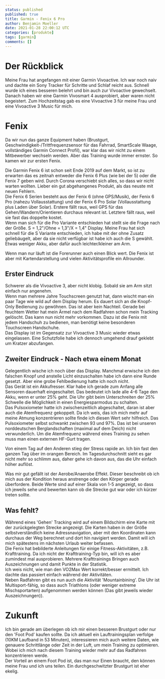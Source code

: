 ```yaml
---
status: published
published: true
title: Garmin - Fenix 6 Pro
author: Benjamin Moeller
date: 2021-01-28 22:00:12 UTC
categories: [produkte]
tags: [garmin]
comments: []
---
```


# Der Rückblick
Meine Frau hat angefangen mit einer Garmin Vivoactive. Ich war noch naiv und dachte ein Sony Tracker für Schritte und Schlaf reicht aus. Schnell wurde ich eines besseren belehrt und bin auch zur Vivoactive gewechselt.  
Danach haben wir eine Garmin Vivosmart 4 ausprobiert, aber waren nicht begeistert. Zum Hochzeitstag gab es eine Vivoactive 3 für meine Frau und eine Vivoactive 3 Music für mich.

# Fenix
Da wir nun das ganze Equipment haben (Brustgurt, Geschwindigkeit-/Trittfrequenzsensor für das Fahrrad, SmartScale Waage, vollständiges Garmin Connect Profil), war klar das wir nicht zu einem Mitbewerber wechseln werden. Aber das Training wurde immer ernster. So kamen wir zur ersten Fenix.  

Die Garmin Fenix 6 ist schon seit Ende 2019 auf dem Markt, so ist zu erwarten das es zeitnah entweder die Fenix 6 Plus (wie bei der 5) oder die Fenix 7 geben wird. Durch Corona verschiebt sich alles, so dass wir nicht warten wollten. Lieber ein gut abgehangenes Produkt, als das neuste mit neuen Fehlern.  
Die Fenix 6 Serien besteht aus der Fenix 6 (ohne GPS/Musik), der Fenix 6 Pro (nahezu Vollausstattung) und der Fenix 6 Pro Solar (Vollausstattung plus Laden über Solar). Erstere fällt raus, weil GPS für das Gehen/Wandern/Orientieren durchaus relevant ist. Letztere fällt raus, weil sie fast das doppelte kostet.  
Wenn man sich für die Pro Variante entschieden hat stellt sie die Frage nach der Größe. S = 1,2"/Ohne = 1,3"/X = 1,4" Display. Meine Frau hat sich schnell für die S Variante entschieden, ich habe mit der ohne Zusatz geliebäugelt, aber da sie nicht verfügbar ist habe ich auch die S gewählt. Etwas weniger Akku, aber dafür auch leichter/kleiner am Arm.  

Wenn man nur läuft ist die Forerunner auch einen Blick wert. Die Fenix ist aber mit Kartendarstellung und vielen Aktivitätsprofile ein Allrounder.

## Erster Eindruck
Schwerer als die Vivoactive 3, aber nicht klobig. Sobald sie am Arm sitzt einfach nur angenehm.  
Wenn man mehrere Jahre Touchscreen genutzt hat, dann wischt man ein paar Tage wie wild auf dem Display herum. Es dauert sich an die Knopf-Only Bedienung zu gewöhnen. Das ist aber kein Nachteil. Gerade bei feuchtem Wetter hat mein Ärmel nach dem Radfahren schon mein Tracking gelöscht. Das kann nun nicht mehr vorkommen. Dazu ist die Fenix mit jedem Handschuh zu bedienen, man benötigt keine besonderen Touchscreen Handschuhe.  
Das Display ist im Gegensatz zur Vivoactive 3 Music wieder etwas eingelassen. Eine Schutzfolie habe ich dennoch umgehend drauf geklebt um Kratzer abzufangen.

## Zweiter Eindruck - Nach etwa einem Monat
Gelegentlich wische ich noch über das Display. Manchmal erwische ich den falschen Knopf und anstelle Licht einzuschalten habe ich dann eine Runde gesetzt. Aber eine grobe Fehlbedienung hatte ich noch nicht.  
Das Gerät ist ein Akkufresser. Klar habe ich gerade zum Anfang alle Sensoren dauerhaft eingeschaltet. Das bedeutet ich lade alle 4-6 Tage den Akku, wenn er unter 25% geht. Die Uhr gibt beim Unterschreiten der 25% Schwelle die Möglichkeit in einen Energiesparmodus zu schalten.  
Das Pulsoxiometer hatte ich zwischenzeitlich abgeschaltet, daran ist aber auch die Atemfrequenz gekoppelt. Da ich weis, das ich mich mehr auf meine Atmung konzentrieren sollte finde ich diesen Wert sehr hilfreich. Das Pulsoxiometer selbst schwankt zwischen 93 und 97%. Das ist bei unseren norddeutschen Berglandschaften (maximal auf dem Deich) nicht verwunderlich. Um die Atemfrequenz während eines Training zu sehen muss man einen externen HF-Gurt tragen.  

Von einem Tag auf den Anderen stieg der Stress rapide an. Ich bin fast den ganzen Tag über im orangen Bereich. Im Tagesdurchschnitt sieht es gar nicht mehr so schlimm aus, daher gehe ich davon aus, das die Uhr einfach höher auflöst.  

Was mir gut gefällt ist der Aerobe/Anaerobe Effekt. Dieser beschreibt ob ich mich aus der Kondition heraus anstrenge oder den Körper gerade überfordere. Beide Werte sind auf einer Skala von 1-5 angezeigt, so dass ich jeweils sehe und bewerten kann ob die Strecke gut war oder ich kürzer treten sollte.

## Was fehlt?
Während eines 'Gehen' Tracking wird auf einem Bildschirm eine Karte mit der zurückgelegten Strecke angezeigt. Die Karten haben in der Größe selbstverständlich keine Adressnavigation, aber mit den Koordinaten kann durchaus der Weg berechnet und dort hin navigiert werden. Damit will ich mich spätestens im nächsten Urlaub weiter befassen.  
Die Fenix hat bebilderte Anleitungen für einige Fitness-Aktivitäten, z.B. Krafttraining. Da ich nicht der Krafttraining-Typ bin, will ich es aber zumindest mal ausprobieren. Mehrere Krafttrainings Bringen auch Auszeichnungen und damit Punkte in der Statistik.  
Ich weis nicht, wie man den VO2Max Wert korrekt/besser ermittelt. Ich dachte das passiert einfach während der Aktivitäten.  
Neben Radfahren gibt es nun auch die Aktivität 'Mountainbining'. Die Uhr ist Multisport-fähig, so dass auch Triathlons (oder weniger extreme Mischsportarten) aufgenommen werden können (Das gibt jeweils wieder Auszeichnungen)).

# Zukunft
Ich bin gerade am überlegen ob ich mir einen besseren Brustgurt oder nur den 'Foot Pod' kaufen sollte. Da ich aktuell ein Lauftrainingsplan verfolge (10KM Laufband in 53 Minuten), interessieren mich auch weitere Daten, wie genauere Schrittlänge oder Zeit in der Luft, um mein Training zu optimieren. Wobei ich mich nach diesem Training wieder mehr auf das Radfahren konzentrieren werde.  
Der Vorteil an einem Foot Pod ist, das man nur Einen braucht, den können meine Frau und ich uns teilen. Ein durchgeschwitzter Brustgurt ist eher ekelig.

